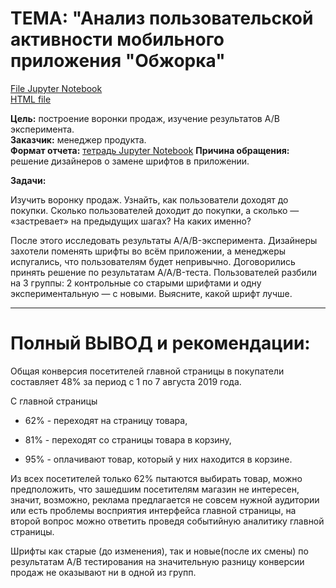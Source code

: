 # **ТЕМА: "Анализ пользовательской активности мобильного приложения "Обжорка"**
[File Jupyter Notebook](https://github.com/IGOR-M97/Portfolio/blob/main/App%20%22Obzhorka%22/Analysis_of_user_activity.ipynb)  
[HTML file](https://drive.google.com/file/d/1LgUGfdJhV3gPQs7Zpd-wfbnHkkZy6bF1/view)

**Цель:** построение воронки продаж, изучение результатов А/В эксперимента.  
**Заказчик:** менеджер продукта.  
**Формат отчета:** [тетрадь Jupyter Notebook](https://github.com/IGOR-M97/Portfolio/blob/main/App%20%22Obzhorka%22/Analysis_of_user_activity.ipynb)
**Причина обращения:** решение дизайнеров о замене шрифтов в приложении.

**Задачи:**
    
Изучить воронку продаж. Узнайть, как пользователи доходят до покупки. Сколько пользователей доходит до покупки, а сколько — «застревает» на предыдущих шагах? На каких именно?

После этого исследовать результаты A/A/B-эксперимента. Дизайнеры захотели поменять шрифты во всём приложении, а менеджеры испугались, что пользователям будет непривычно. Договорились принять решение по результатам A/A/B-теста. Пользователей разбили на 3 группы: 2 контрольные со старыми шрифтами и одну экспериментальную — с новыми. Выясните, какой шрифт лучше.

***

# **Полный ВЫВОД и рекомендации:**

Общая конверсия посетителей главной страницы в покупатели составляет 48% за период с 1 по 7 августа 2019 года.

  С главной страницы

  - 62% - переходят на страницу товара,

  - 81% - переходят со страницы товара в корзину,

  - 95% - оплачивают товар, который у них находится в корзине.

Из всех посетителей только 62% пытаются выбирать товар, можно предположить, что зашедшим посетителям магазин не интересен, значит, возможно, реклама предлагается не совсем нужной аудитории или есть проблемы восприятия интерфейса главной страницы, на второй вопрос можно ответить проведя событийную аналитику главной страницы.

Шрифты как старые (до изменения), так и новые(после их смены) по результатам А/В тестирования на значительную разницу конверсии продаж не оказывают ни в одной из групп.
